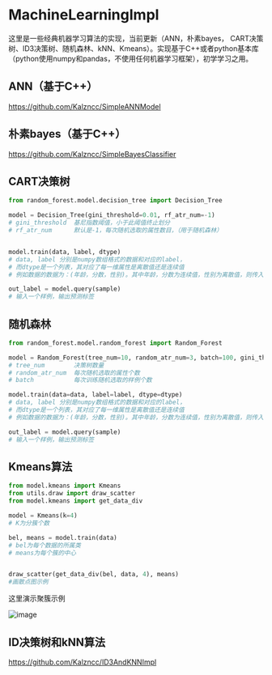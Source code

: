 # MachineLearningImpl
这里是一些经典机器学习算法的实现，当前更新（ANN，朴素bayes， CART决策树、ID3决策树、随机森林、kNN、Kmeans）。实现基于C++或者python基本库（python使用numpy和pandas，不使用任何机器学习框架），初学学习之用。

## ANN（基于C++）
https://github.com/Kalzncc/SimpleANNModel

## 朴素bayes（基于C++）
https://github.com/Kalzncc/SimpleBayesClassifier

## CART决策树
```python
from random_forest.model.decision_tree import Decision_Tree

model = Decision_Tree(gini_threshold=0.01, rf_atr_num=-1)
# gini_threshold  基尼指数阈值，小于此阈值终止划分
# rf_atr_num      默认是-1，每次随机选取的属性数目，（用于随机森林）


model.train(data, label, dtype)
# data, label 分别是numpy数组格式的数据和对应的label，
# 而dtype是一个列表，其对应了每一维属性是离散值还是连续值
# 例如数据的数据为：(年龄，分数，性别)。其中年龄，分数为连续值，性别为离散值，则传入的dtype则为:[1,1,0]

out_label = model.query(sample)
# 输入一个样例，输出预测标签
```

## 随机森林
```python
from random_forest.model.random_forest import Random_Forest

model = Random_Forest(tree_num=10, random_atr_num=3, batch=100, gini_threshold=0.3)
# tree_num        决策树数量
# random_atr_num  每次随机选取的属性个数
# batch           每次训练随机选取的样例个数

model.train(data=data, label=label, dtype=dtype)
# data, label 分别是numpy数组格式的数据和对应的label，
# 而dtype是一个列表，其对应了每一维属性是离散值还是连续值
# 例如数据的数据为：(年龄，分数，性别)。其中年龄，分数为连续值，性别为离散值，则传入的dtype则为:[1,1,0]

out_label = model.query(sample)
# 输入一个样例，输出预测标签
```

## Kmeans算法
```python
from model.kmeans import Kmeans
from utils.draw import draw_scatter
from model.kmeans import get_data_div

model = Kmeans(k=4)
# K为分簇个数

bel, means = model.train(data)
# bel为每个数据的所属类
# means为每个簇的中心


draw_scatter(get_data_div(bel, data, 4), means)
#画散点图示例
```

这里演示聚簇示例

![image](https://user-images.githubusercontent.com/44296812/200552672-e5e3f832-c564-4e19-85be-120cfab5e58d.png)


## ID决策树和kNN算法

https://github.com/Kalzncc/ID3AndKNNImpl
